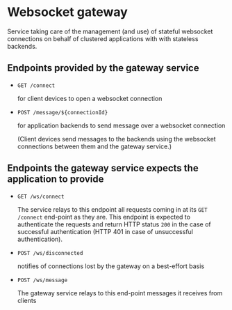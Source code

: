 # Websocket gateway

Service taking care of the management (and use) of stateful websocket connections on behalf of clustered applications with with stateless backends.

## Endpoints provided by the gateway service

* `GET /connect`
  
  for client devices to open a websocket connection
  
* `POST /message/${connectionId}`
  
  for application backends to send message over a websocket connection

  (Client devices send messages to the backends using the websocket connections between them and the gateway service.)

## Endpoints the gateway service expects the application to provide

* `GET /ws/connect`
    
  The service relays to this endpoint all requests coming in
  at its `GET /connect` end-point as they are. This endpoint
  is expected to authenticate the requests and return HTTP status `200` in the case of successful authentication (HTTP 401 in case of unsuccessful authentication).

* `POST /ws/disconnected`

  notifies of connections lost by the gateway on a best-effort basis

* `POST /ws/message`

  The gateway service relays to this end-point messages it receives from clients
